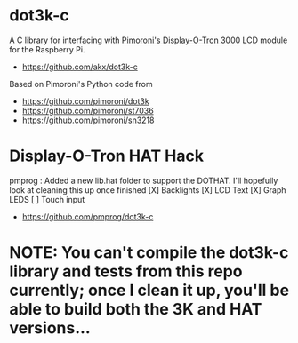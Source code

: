 # dot3k-c

A C library for interfacing with [Pimoroni's Display-O-Tron 3000](http://shop.pimoroni.com/products/displayotron-3000) LCD module for the Raspberry Pi.

* https://github.com/akx/dot3k-c

Based on Pimoroni's Python code from

* https://github.com/pimoroni/dot3k
* https://github.com/pimoroni/st7036
* https://github.com/pimoroni/sn3218


# Display-O-Tron HAT Hack
pmprog : Added a new lib.hat folder to support the DOTHAT. I'll hopefully look at cleaning this up once finished
[X] Backlights
[X] LCD Text
[X] Graph LEDS
[ ] Touch input

* https://github.com/pmprog/dot3k-c

# NOTE: You can't compile the dot3k-c library and tests from this repo currently; once I clean it up, you'll be able to build both the 3K and HAT versions...
